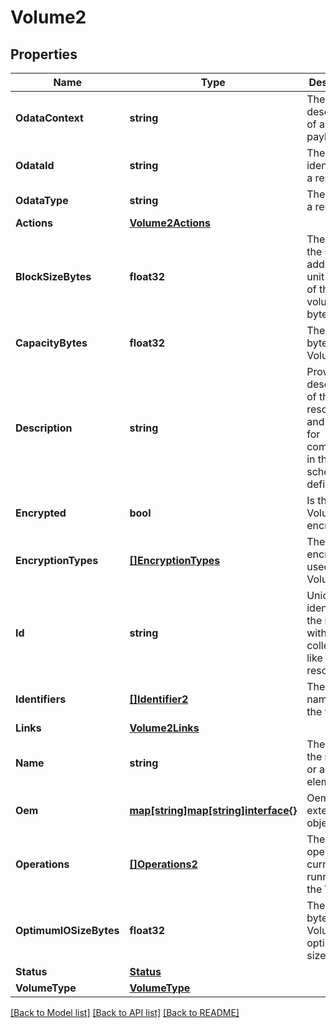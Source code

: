 # Volume2

## Properties
Name | Type | Description | Notes
------------ | ------------- | ------------- | -------------
**OdataContext** | **string** | The OData description of a payload. | [optional] 
**OdataId** | **string** | The unique identifier for a resource. | [optional] 
**OdataType** | **string** | The type of a resource. | [optional] 
**Actions** | [**Volume2Actions**](Volume_2_Actions.md) |  | [optional] 
**BlockSizeBytes** | **float32** | The size of the smallest addressible unit (Block) of this volume in bytes. | [optional] 
**CapacityBytes** | **float32** | The size in bytes of this Volume. | [optional] 
**Description** | **string** | Provides a description of this resource and is used for commonality  in the schema definitions. | [optional] 
**Encrypted** | **bool** | Is this Volume encrypted. | [optional] 
**EncryptionTypes** | [**[]EncryptionTypes**](EncryptionTypes.md) | The types of encryption used by this Volume. | [optional] 
**Id** | **string** | Uniquely identifies the resource within the collection of like resources. | 
**Identifiers** | [**[]Identifier2**](Identifier_2.md) | The Durable names for the volume. | [optional] 
**Links** | [**Volume2Links**](Volume_2_Links.md) |  | [optional] 
**Name** | **string** | The name of the resource or array element. | 
**Oem** | [**map[string]map[string]interface{}**](map[string]interface{}.md) | Oem extension object. | [optional] 
**Operations** | [**[]Operations2**](Operations_2.md) | The operations currently running on the Volume. | [optional] 
**OptimumIOSizeBytes** | **float32** | The size in bytes of this Volume&#39;s optimum IO size. | [optional] 
**Status** | [**Status**](Status.md) |  | [optional] 
**VolumeType** | [**VolumeType**](VolumeType.md) |  | [optional] 

[[Back to Model list]](../README.md#documentation-for-models) [[Back to API list]](../README.md#documentation-for-api-endpoints) [[Back to README]](../README.md)


